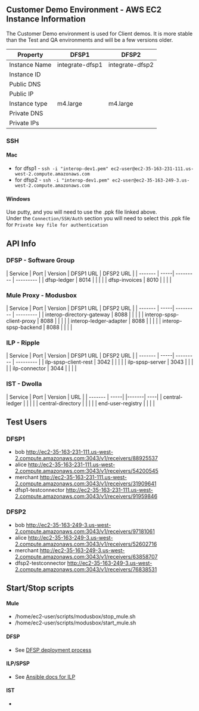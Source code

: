 ## Customer Demo Environment - AWS EC2 Instance Information
The Customer Demo environment is used for Client demos. It is more stable than the Test and QA environments and will be a few versions older. 

| Property | DFSP1 | DFSP2 |
| ----     | ----- | ----- |
| Instance Name | integrate-dfsp1 | integrate-dfsp2 |
| Instance ID |  |  |
| Public DNS |  |  |
| Public IP |  |  |
| Instance type | m4.large | m4.large |
| Private DNS |  |  |
| Private IPs |  |  |

### SSH

#### Mac  
* for dfsp1 - `ssh -i "interop-dev1.pem" ec2-user@ec2-35-163-231-111.us-west-2.compute.amazonaws.com`
* for dfsp2 - `ssh -i "interop-dev1.pem" ec2-user@ec2-35-163-249-3.us-west-2.compute.amazonaws.com`


#### Windows
 Use putty, and you will need to use the .ppk file linked above.  
 Under the `Connection/SSH/Auth` section you will need to select this .ppk file for `Private key file for authentication`


## API Info

### DFSP - Software Group

| Service | Port | Version | DFSP1 URL | DFSP2 URL |
| ------- | -----| --------- | --------- |
| dfsp-ledger | 8014 | |  |   |
| dfsp-invoices | 8010 | |  |   |


### Mule Proxy  - Modusbox

| Service | Port | Version   | DFSP1 URL | DFSP2 URL |
| ------- | -----| --------- | --------- |
| interop-directory-gateway | 8088 |  |  |  |
| interop-spsp-client-proxy | 8088 |  |  |  |
| interop-ledger-adapter | 8088 |  |  | |
| interop-spsp-backend | 8088 |  |  |  |

### ILP - Ripple

| Service | Port | Version | DFSP1 URL | DFSP2 URL |
| ------- | -----| --------- | --------- |
| ilp-spsp-client-rest | 3042 |  |         |           |
| ilp-spsp-server | 3043 |  |         |           |
| ilp-connector | 3044 | |  |  |

### IST - Dwolla

| Service | Port | Version | URL |
| ------- | -----| |-------| ----|
| central-ledger |  | | |
| central-directory |  | | |
| end-user-registry |  | | |


## Test Users
### DFSP1    
* bob    http://ec2-35-163-231-111.us-west-2.compute.amazonaws.com:3043/v1/receivers/88925537
* alice    http://ec2-35-163-231-111.us-west-2.compute.amazonaws.com:3043/v1/receivers/54200545
* merchant    http://ec2-35-163-231-111.us-west-2.compute.amazonaws.com:3043/v1/receivers/31909641
* dfsp1-testconnector    http://ec2-35-163-231-111.us-west-2.compute.amazonaws.com:3043/v1/receivers/91959846

### DFSP2    
* bob    http://ec2-35-163-249-3.us-west-2.compute.amazonaws.com:3043/v1/receivers/97181061
* alice    http://ec2-35-163-249-3.us-west-2.compute.amazonaws.com:3043/v1/receivers/52602716
* merchant    http://ec2-35-163-249-3.us-west-2.compute.amazonaws.com:3043/v1/receivers/63858707
* dfsp2-testconnector    http://ec2-35-163-249-3.us-west-2.compute.amazonaws.com:3043/v1/receivers/76838531

## Start/Stop scripts

#### Mule
* /home/ec2-user/scripts/modusbox/stop_mule.sh
* /home/ec2-user/scripts/modusbox/start_mule.sh

#### DFSP
* See [DFSP deployment process](https://github.com/LevelOneProject/Docs/tree/master/DFSP/dfspDeploymentProcess)

#### ILP/SPSP
* See [Ansible docs for ILP](https://github.com/LevelOneProject/Docs/blob/master/ILP/README.md)

#### IST
* <TO BE FILLED>
